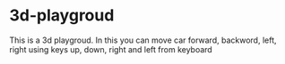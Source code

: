 # 3d-playgroud

This is a 3d playgroud. In this you can move car forward, backword, left, right using keys up, down, right and left from keyboard

